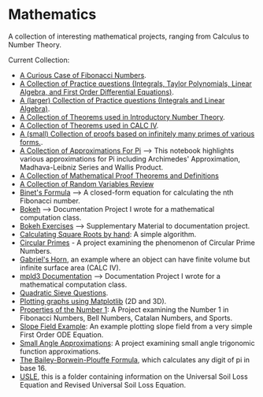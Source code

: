 # Mathematics 
A collection of interesting mathematical projects, ranging from Calculus to Number Theory. 

Current Collection: 

- [A Curious Case of Fibonacci Numbers](https://github.com/mattyuen918/mathematics/blob/master/A%20Curious%20Case%20of%20Fibonacci%20Numbers.ipynb). 
- [A Collection of Practice questions (Integrals, Taylor Polynomials, Linear Algebra, and First Order Differential Equations)](https://github.com/mattyuen918/mathematics/blob/master/Exercises%2B(Feb%2B27-Mar%2B17).ipynb).
- [A (larger) Collection of Practice questions (Integrals and Linear Algebra)](https://github.com/mattyuen918/mathematics/blob/master/Integrals%20and%20Matricies.ipynb).
- [A Collection of Theorems used in Introductory Number Theory](https://github.com/mattyuen918/mathematics/blob/master/NBT_Important%20Theorems.ipynb).
- [A Collection of Theorems used in CALC IV](https://github.com/mattyuen918/mathematics/blob/master/MATH%20317%20Equations%20.ipynb).
- [A (small) Collection of proofs based on infinitely many primes of various forms.](https://github.com/mattyuen918/mathematics/blob/master/Infinitely%20Many%20Primes.ipynb).
- [A Collection of Approximations For Pi](https://github.com/mattyuen918/mathematics/blob/master/Pi%20Approximation%20.ipynb) --> This notebook highlights various approximations for Pi including Archimedes' Approximation, Madhava-Leibniz Series and Wallis Product. 
- [A Collection of Mathematical Proof Theorems and Definitions](https://github.com/mattyuen918/mathematics/blob/master/math220Definitions.pdf) 
- [A Collection of Random Variables Review](https://github.com/mattyuen918/mathematics/blob/master/Probability%20Review.ipynb) 
- [Binet's Formula](https://github.com/mattyuen918/mathematics/blob/master/Binet's%20Formula%20.ipynb) --> A closed-form equation for calculating the nth Fibonacci number. 
- [Bokeh](https://github.com/mattyuen918/mathematics/blob/master/bokeh.ipynb) --> Documentation Project I wrote for a mathematical computation class.
- [Bokeh Exercises](https://github.com/mattyuen918/mathematics/blob/master/bokeh%2Bexercises.ipynb) --> Supplementary Material to documentation project.
- [Calculating Square Roots by hand](https://github.com/mattyuen918/mathematics/blob/master/Calculating%20Square%20Root%20by%20Hand%20.ipynb): A simple algorithm.
- [Circular Primes](https://github.com/mattyuen918/mathematics/blob/master/Circular%20Primes%20.ipynb) - A project examining the phenomenon of Circular Prime Numbers. 
- [Gabriel's Horn](https://github.com/mattyuen918/mathematics/blob/master/Finite%20Volume%20Infinite%20Surface%20Area%20.ipynb), an example where an object can have finite volume but infinite surface area (CALC IV). 
- [mpld3 Documentation](https://github.com/mattyuen918/mathematics/blob/master/mpld3%20and%20ipywidgets.ipynb) --> Documentation Project I wrote for a mathematical computation class. 
- [Quadratic Sieve Questions](https://github.com/mattyuen918/mathematics/blob/master/Quadratic%20Sieve.ipynb).
- [Plotting graphs using Matplotlib](https://github.com/mattyuen918/mathematics/blob/master/Matplotlib%20Functions%20.ipynb) (2D and 3D). 
- [Properties of the Number 1](https://github.com/mattyuen918/mathematics/blob/master/Properties%20of%20the%20Number%201%20.ipynb): A Project examining the Number 1 in Fibonacci Numbers, Bell Numbers, Catalan Numbers, and Sports. 
- [Slope Field Example](https://github.com/mattyuen918/mathematics/blob/master/Slope%20Fields.ipynb): An example plotting slope field from a very simple First Order ODE Equation. 
- [Small Angle Approximations](https://github.com/mattyuen918/mathematics/blob/master/Small-Angle%20Approximations%20.ipynb): A project examining small angle trigonomic function approximations. 
- [The Bailey-Borwein-Plouffe Formula](https://github.com/mattyuen918/mathematics/blob/master/The%20Bailey-Borwein-Plouffe%20formula.ipynb), which calculates any digit of pi in base 16.
- [USLE](https://github.com/mattyuen918/mathematics/tree/master/USLE), this is a folder containing information on the Universal Soil Loss Equation and Revised Universal Soil Loss Equation. 

